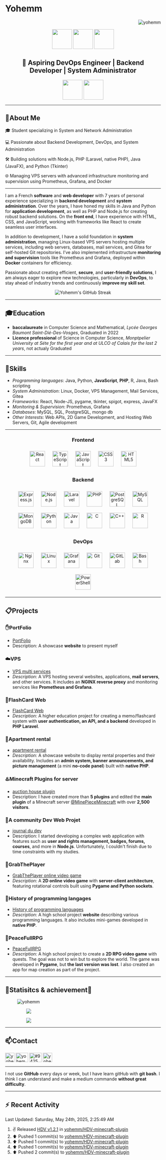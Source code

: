 # Yohemm
<p align="right"> <img src="https://komarev.com/ghpvc/?username=yohemm&label=Profile%20views&color=0e75b6&style=flat" alt="yohemm" /> </p>
<div align="center">
  <div>
    <img width="64px" src="https://cdn.jsdelivr.net/gh/devicons/devicon@latest/icons/nodejs/nodejs-original.svg" />
    <img width="64px" src="https://cdn.jsdelivr.net/gh/devicons/devicon@latest/icons/react/react-original.svg" />
    <img width="64px" src="https://cdn.jsdelivr.net/gh/devicons/devicon@latest/icons/typescript/typescript-original.svg" />
  </div>
  <h2>🚀 Aspiring DevOps Engineer | Backend Developer | System Administrator</h2>
  <div>
    <img width="64px" src="https://cdn.jsdelivr.net/gh/devicons/devicon@latest/icons/bash/bash-original.svg" />
    <img width="64px" src="https://cdn.jsdelivr.net/gh/devicons/devicon@latest/icons/cplusplus/cplusplus-original.svg" />
  </div>
</div>

---


## :raising_hand:About Me

<!-- I am a French **software** and **web developer** with 6 years of experience. I have learned **Java** and **Python languages**. I have a strong background in **back-end development** using languages such as **PHP** and **Node.js**, as well as experience in **front-end development** using HTML, CSS, and **JavaScript** with frameworks such as *React*. I am *passionate* about creating visually appealing and *user-friendly websites*. I am always eager to *learn new technologies and stay current with industry trends*. -->


🎓 Student specializing in System and Network Administration

💻 Passionate about Backend Development, DevOps, and System Administration

🛠️ Building solutions with Node.js, PHP (Laravel, native PHP), Java (JavaFX), and Python (Tkinter)

🌐 Managing VPS servers with advanced infrastructure monitoring and supervision using Prometheus, Grafana, and Docker

---

I am a French **software** and **web developer** with 7 years of personal experience specializing in **backend development** and **system administration**. Over the years, I have honed my skills in Java and Python for **application development**, as well as PHP and Node.js for creating robust backend solutions. On the **front end**, I have experience with HTML, CSS, and JavaScript, working with frameworks like React to create seamless user interfaces.

In addition to development, I have a solid foundation in **system administration**, managing Linux-based VPS servers hosting multiple services, including web servers, databases, mail services, and Gitea for self-hosted Git repositories. I’ve also implemented infrastructure **monitoring and supervision** tools like Prometheus and Grafana, deployed within **Docker** containers for efficiency.

Passionate about creating efficient, **secure**, and **user-friendly solutions**, I am always eager to explore new technologies, particularly in **DevOps**, to stay ahead of industry trends and continuously **improve my skill set**.

<p align="center">
<!-- <img src="https://github-readme-streak-stats.herokuapp.com/?user=yohemm&theme=dark&hide_border=false" alt="activities streak stats"/> -->
<img src="https://github-readme-streak-stats-sigma-one.vercel.app?user=yohemm&theme=dracula" alt="Yohemm's GitHub Streak" />
</p>

---

## :mortar_board:Education

- **baccalaureate** in Computer Science and Mathematical, *Lycée Georges Baumont Saint-Dié-Des-Vosges*, Graduated in 2022
- **Licence professional** of Science in Computer Science, *Monptpelier University at Séte for the first year and at ULCO of Calais for the last 2 years*, not actualy Graduated

---

## :dart:Skills
- *Programming languages*: Java, Python, **JavaScript**, **PHP**, R, Java, Bash scripting
- *System Administration*: Linux, Docker, VPS Management, Mail Services, Gitea
- *Frameworks*: React, Node-JS, pygame, tkinter, spigot, express, JavaFX
- *Monitoring & Supervision*: Prometheus, Grafana
- *Databases*: MySQL, SQL, PostgreSQL, mongo db
- *Other Interests*: Web APIs, 2D Game Development, and Hosting Web Servers, Git, Agile development

---

<div align="center"> 

<!-- <h3 align="left">Languages and Tools:</h3>
<p align="left"> <a href="https://www.gnu.org/software/bash/" target="_blank" rel="noreferrer"> <img src="https://www.vectorlogo.zone/logos/gnu_bash/gnu_bash-icon.svg" alt="bash" width="40" height="40"/> </a> <a href="https://www.w3schools.com/cpp/" target="_blank" rel="noreferrer"> <img src="https://raw.githubusercontent.com/devicons/devicon/master/icons/cplusplus/cplusplus-original.svg" alt="cplusplus" width="40" height="40"/> </a> <a href="https://www.w3schools.com/css/" target="_blank" rel="noreferrer"> <img src="https://raw.githubusercontent.com/devicons/devicon/master/icons/css3/css3-original-wordmark.svg" alt="css3" width="40" height="40"/> </a> <a href="https://www.docker.com/" target="_blank" rel="noreferrer"> <img src="https://raw.githubusercontent.com/devicons/devicon/master/icons/docker/docker-original-wordmark.svg" alt="docker" width="40" height="40"/> </a> <a href="https://expressjs.com" target="_blank" rel="noreferrer"> <img src="https://raw.githubusercontent.com/devicons/devicon/master/icons/express/express-original-wordmark.svg" alt="express" width="40" height="40"/> </a> <a href="https://git-scm.com/" target="_blank" rel="noreferrer"> <img src="https://www.vectorlogo.zone/logos/git-scm/git-scm-icon.svg" alt="git" width="40" height="40"/> </a> <a href="https://grafana.com" target="_blank" rel="noreferrer"> <img src="https://www.vectorlogo.zone/logos/grafana/grafana-icon.svg" alt="grafana" width="40" height="40"/> </a> <a href="https://www.w3.org/html/" target="_blank" rel="noreferrer"> <img src="https://raw.githubusercontent.com/devicons/devicon/master/icons/html5/html5-original-wordmark.svg" alt="html5" width="40" height="40"/> </a> <a href="https://www.java.com" target="_blank" rel="noreferrer"> <img src="https://raw.githubusercontent.com/devicons/devicon/master/icons/java/java-original.svg" alt="java" width="40" height="40"/> </a> <a href="https://developer.mozilla.org/en-US/docs/Web/JavaScript" target="_blank" rel="noreferrer"> <img src="https://raw.githubusercontent.com/devicons/devicon/master/icons/javascript/javascript-original.svg" alt="javascript" width="40" height="40"/> </a> <a href="https://laravel.com/" target="_blank" rel="noreferrer"> <img src="https://raw.githubusercontent.com/devicons/devicon/master/icons/laravel/laravel-plain-wordmark.svg" alt="laravel" width="40" height="40"/> </a> <a href="https://www.linux.org/" target="_blank" rel="noreferrer"> <img src="https://raw.githubusercontent.com/devicons/devicon/master/icons/linux/linux-original.svg" alt="linux" width="40" height="40"/> </a> <a href="https://www.nginx.com" target="_blank" rel="noreferrer"> <img src="https://raw.githubusercontent.com/devicons/devicon/master/icons/nginx/nginx-original.svg" alt="nginx" width="40" height="40"/> </a> <a href="https://nodejs.org" target="_blank" rel="noreferrer"> <img src="https://raw.githubusercontent.com/devicons/devicon/master/icons/nodejs/nodejs-original-wordmark.svg" alt="nodejs" width="40" height="40"/> </a> <a href="https://www.php.net" target="_blank" rel="noreferrer"> <img src="https://raw.githubusercontent.com/devicons/devicon/master/icons/php/php-original.svg" alt="php" width="40" height="40"/> </a> <a href="https://www.postgresql.org" target="_blank" rel="noreferrer"> <img src="https://raw.githubusercontent.com/devicons/devicon/master/icons/postgresql/postgresql-original-wordmark.svg" alt="postgresql" width="40" height="40"/> </a> <a href="https://www.python.org" target="_blank" rel="noreferrer"> <img src="https://raw.githubusercontent.com/devicons/devicon/master/icons/python/python-original.svg" alt="python" width="40" height="40"/> </a> <a href="https://reactjs.org/" target="_blank" rel="noreferrer"> <img src="https://raw.githubusercontent.com/devicons/devicon/master/icons/react/react-original-wordmark.svg" alt="react" width="40" height="40"/> </a> <a href="https://www.typescriptlang.org/" target="_blank" rel="noreferrer"> <img src="https://raw.githubusercontent.com/devicons/devicon/master/icons/typescript/typescript-original.svg" alt="typescript" width="40" height="40"/> </a> <a href="https://vuejs.org/" target="_blank" rel="noreferrer"> <img src="https://raw.githubusercontent.com/devicons/devicon/master/icons/vuejs/vuejs-original-wordmark.svg" alt="vuejs" width="40" height="40"/> </a> </p>
-->

### Frontend  
<div align="center">  
<a href="https://reactjs.org/" target="_blank"><img style="margin: 10px" src="https://profilinator.rishav.dev/skills-assets/react-original-wordmark.svg" alt="React" height="50" /></a>
<a href="https://www.typescriptlang.org/" target="_blank"><img style="margin: 10px" src="https://profilinator.rishav.dev/skills-assets/typescript-original.svg" alt="TypeScript" height="50" /></a>
<a href="https://www.javascript.com/" target="_blank"><img style="margin: 10px" src="https://profilinator.rishav.dev/skills-assets/javascript-original.svg" alt="JavaScript" height="50" /></a>
<a href="https://www.w3schools.com/css/" target="_blank"><img style="margin: 10px" src="https://profilinator.rishav.dev/skills-assets/css3-original-wordmark.svg" alt="CSS3" height="50" /></a>
<a href="https://en.wikipedia.org/wiki/HTML5" target="_blank"><img style="margin: 10px" src="https://profilinator.rishav.dev/skills-assets/html5-original-wordmark.svg" alt="HTML5" height="50" /></a>
<!-- <a href="https://vuejs.org/" target="_blank"><img style="margin: 10px" src="https://profilinator.rishav.dev/skills-assets/vuejs-original-wordmark.svg" alt="Vue.js" height="50" /></a> -->
<!-- <a href="https://docs.microsoft.com/en-us/dotnet/desktop/wpf/xaml/" target="_blank"><img style="margin: 10px" src="https://profilinator.rishav.dev/skills-assets/xaml.png" alt="XAML" height="50" /></a> -->
</div>

</td><td valign="top" width="33%">



### Backend  
<div align="center">  
<a href="https://expressjs.com/" target="_blank"><img style="margin: 10px" src="https://profilinator.rishav.dev/skills-assets/express-original-wordmark.svg" alt="Express.js" height="50" /></a>
<a href="https://nodejs.org/" target="_blank"><img style="margin: 10px" src="https://profilinator.rishav.dev/skills-assets/nodejs-original-wordmark.svg" alt="Node.js" height="50" /></a>  
<a href="https://laravel.com/" target="_blank"><img style="margin: 10px" src="https://profilinator.rishav.dev/skills-assets/laravel-plain-wordmark.svg" alt="Laravel" height="50" /></a>  
<a href="https://www.php.net/" target="_blank"><img style="margin: 10px" src="https://profilinator.rishav.dev/skills-assets/php-original.svg" alt="PHP" height="50" /></a>
<a href="https://www.postgresql.org/" target="_blank"><img style="margin: 10px" src="https://profilinator.rishav.dev/skills-assets/postgresql-original-wordmark.svg" alt="PostgreSQL" height="50" /></a>  
<a href="https://www.mysql.com/" target="_blank"><img style="margin: 10px" src="https://profilinator.rishav.dev/skills-assets/mysql-original-wordmark.svg" alt="MySQL" height="50" /></a>  
<a href="https://www.mongodb.com/" target="_blank"><img style="margin: 10px" src="https://profilinator.rishav.dev/skills-assets/mongodb-original-wordmark.svg" alt="MongoDB" height="50" /></a>  
<a href="https://www.python.org/" target="_blank"><img style="margin: 10px" src="https://profilinator.rishav.dev/skills-assets/python-original.svg" alt="Python" height="50" /></a>    
<a href="https://www.java.com/" target="_blank"><img style="margin: 10px" src="https://profilinator.rishav.dev/skills-assets/java-original-wordmark.svg" alt="Java" height="50" /></a>  
<a href="https://www.cprogramming.com/" target="_blank"><img style="margin: 10px" src="https://profilinator.rishav.dev/skills-assets/c-original.svg" alt="C" height="50" /></a>  
<a href="https://www.cplusplus.com/" target="_blank"><img style="margin: 10px" src="https://profilinator.rishav.dev/skills-assets/cplusplus-original.svg" alt="C++" height="50" /></a>  
<a href="https://www.r-project.org/" target="_blank"><img style="margin: 10px" src="https://profilinator.rishav.dev/skills-assets/r.svg" alt="R" height="50" /></a>  
</div>

</td><td valign="top" width="33%">



### DevOps  
<div align="center">  
<a href="https://www.nginx.com/" target="_blank"><img style="margin: 10px" src="https://profilinator.rishav.dev/skills-assets/nginx-original.svg" alt="Nginx" height="50" /></a>  
<a href="https://www.linux.org/" target="_blank"><img style="margin: 10px" src="https://profilinator.rishav.dev/skills-assets/linux-original.svg" alt="Linux" height="50" /></a>  
<a href="https://grafana.com/" target="_blank"><img style="margin: 10px" src="https://profilinator.rishav.dev/skills-assets/grafana.png" alt="Grafana" height="50" /></a>  
<a href="https://github.com/" target="_blank"><img style="margin: 10px" src="https://profilinator.rishav.dev/skills-assets/git-scm-icon.svg" alt="Git" height="50" /></a>  
<a href="https://about.gitlab.com/" target="_blank"><img style="margin: 10px" src="https://profilinator.rishav.dev/skills-assets/gitlab.svg" alt="GitLab" height="50" /></a>  
<a href="https://www.gnu.org/software/bash/" target="_blank"><img style="margin: 10px" src="https://profilinator.rishav.dev/skills-assets/gnu_bash-icon.svg" alt="Bash" height="50" /></a>  
<a href="https://docs.microsoft.com/en-us/powershell/" target="_blank"><img style="margin: 10px" src="https://profilinator.rishav.dev/skills-assets/powershell.png" alt="PowerShell" height="50" /></a>  
</div>

</td></tr></table>  
<!--<a href="https://www.gnu.org/software/bash/" target="_blank" rel="noreferrer"> <img src="https://www.vectorlogo.zone/logos/gnu_bash/gnu_bash-icon.svg" alt="bash" width="40" height="40"/> </a> <a href="https://www.w3schools.com/css/" target="_blank" rel="noreferrer"> <img src="https://raw.githubusercontent.com/devicons/devicon/master/icons/css3/css3-original-wordmark.svg" alt="css3" width="40" height="40"/> </a> <a href="https://expressjs.com" target="_blank" rel="noreferrer"> <img src="https://raw.githubusercontent.com/devicons/devicon/master/icons/express/express-original-wordmark.svg" alt="express" width="40" height="40"/> </a> <a href="https://git-scm.com/" target="_blank" rel="noreferrer"> <img src="https://www.vectorlogo.zone/logos/git-scm/git-scm-icon.svg" alt="git" width="40" height="40"/> </a> <a href="https://www.w3.org/html/" target="_blank" rel="noreferrer"> <img src="https://raw.githubusercontent.com/devicons/devicon/master/icons/html5/html5-original-wordmark.svg" alt="html5" width="40" height="40"/> </a> <a href="https://www.java.com" target="_blank" rel="noreferrer"> <img src="https://raw.githubusercontent.com/devicons/devicon/master/icons/java/java-original.svg" alt="java" width="40" height="40"/> </a> <a href="https://developer.mozilla.org/en-US/docs/Web/JavaScript" target="_blank" rel="noreferrer"> <img src="https://raw.githubusercontent.com/devicons/devicon/master/icons/javascript/javascript-original.svg" alt="javascript" width="40" height="40"/> </a> <a href="https://www.linux.org/" target="_blank" rel="noreferrer"> <img src="https://raw.githubusercontent.com/devicons/devicon/master/icons/linux/linux-original.svg" alt="linux" width="40" height="40"/> </a> <a href="https://www.mysql.com/" target="_blank" rel="noreferrer"> <img src="https://raw.githubusercontent.com/devicons/devicon/master/icons/mysql/mysql-original-wordmark.svg" alt="mysql" width="40" height="40"/> </a> <a href="https://nodejs.org" target="_blank" rel="noreferrer"> <img src="https://raw.githubusercontent.com/devicons/devicon/master/icons/nodejs/nodejs-original-wordmark.svg" alt="nodejs" width="40" height="40"/> </a> <a href="https://www.php.net" target="_blank" rel="noreferrer"> <img src="https://raw.githubusercontent.com/devicons/devicon/master/icons/php/php-original.svg" alt="php" width="40" height="40"/> </a> <a href="https://www.python.org" target="_blank" rel="noreferrer"> <img src="https://raw.githubusercontent.com/devicons/devicon/master/icons/python/python-original.svg" alt="python" width="40" height="40"/> </a> 
-->
</div>

---

## :clipboard:Projects

### :hand:PortFolio
- [PortFolio](https://github.com/yohemm/yohemm.github.io)
- Description: A showcase **website** to present myself

### :cloud:VPS
- [VPS multi services](https://github.com/yohemm/VPS-Docker-Net)
- *Description*: A VPS hosting several websites, applications, **mail servers**, and other services. It includes an **NGINX reverse proxy** and monitoring services like **Prometheus and Grafana**.

### :memo:FlashCard Web
- [FlashCard Web](https://github.com/yohemm/FlashCards)
- *Description*: A higher education project for creating a memo/flashcard system with **user authentication, an API, and a backend** developed in **PHP Laravel**.

### :house_with_garden:Apartment rental
- [apartment rental](https://github.com/yohemm/apartment-rental)
- *Description*: A showcase website to display rental properties and their availability. Includes an **admin system, banner announcements, and picture management** (a mini **no-code panel**) built with **native PHP**.

### :hotsprings:Minecraft Plugins for server
- [auction house plugin](https://github.com/yohemm/HDV-minecraft-plugin)
- Description: I have created more than **5 plugins** and edited the **main plugin** of a Minecraft server [@MinePieceMinecraft](https://github.com/MinePieceMinecraft) with over **2,500 visitors**.

### :floppy_disk:A community Dev Web Projet
- [journal du dev](https://github.com/yohemm/journal-du-dev)
- Description: I started developing a complex web application with features such as **user and rights management, badges, forums, courses**, and more in **Node.js**. Unfortunately, I couldn't finish due to time constraints with my studies.

### :satellite:GrabThePlayer
- [GrabThePlayer online video game](https://github.com/yohemm/grab-the-player)
- *Description*: A **2D online video game** with **server-client architecture**, featuring rotational controls built using **Pygame and Python sockets**.

### :older_man:History of programming langages
- [History of programming languages](https://github.com/yohemm/history-of-programming-langages)
- *Description*: A high school project **website** describing various programming languages. It also includes mini-games developed in **native PHP**.

### :palm_tree:PeaceFullRPG
- [PeaceFullRPG](https://github.com/yohemm/peace-full-rpg)
- *Description*: A high school project to create a **2D RPG video game** with quests. The goal was not to win but to explore the world. The game was developed in **Pygame**, but **the last version was lost**. I also created an app for map creation as part of the project.

---

## :signal_strength:Statisitcs & achievement:bookmark:

<p style="width: 30%" align="center">
  <img src="https://github-profile-trophy.vercel.app/?username=yohemm&rank=-?,-C" alt="yohemm" />
</p>

<p style="width: 30%" align="center">
<img src="https://github-readme-stats.vercel.app/api?username=yohemm&show_icons=true&theme=transparent"/>
</p>

<p style="width: 30%" align="center">
<img src="https://github-readme-stats.vercel.app/api/top-langs/?username=yohemm&theme=dark&hide_border=false&include_all_commits=true&count_private=true&layout=compact"/>
</p>

---

## :mailbox:Contact
<p align="left">
<a href="https://github.com/yohemm" target="blank"><img align="center" src="https://www.svgrepo.com/show/35001/github.svg" alt="yohem" height="30" /></a>
<a href="https://linkedin.com/in/yohem vaxelaire" target="blank"><img align="center" src="https://raw.githubusercontent.com/rahuldkjain/github-profile-readme-generator/master/src/images/icons/Social/linked-in-alt.svg" alt="yohem vaxelaire" height="30" width="40" /></a>
<a href="https://discord.gg/#9425" target="blank"><img align="center" src="https://raw.githubusercontent.com/rahuldkjain/github-profile-readme-generator/master/src/images/icons/Social/discord.svg" alt="#9425" height="30" width="40" /></a>
<a href="https://dev.to/yohem" target="blank"><img align="center" src="https://dev-to-uploads.s3.amazonaws.com/uploads/logos/resized_logo_UQww2soKuUsjaOGNB38o.png" alt="yohem" height="30" /></a>
</p>

---
I not use **GitHub** every days or week, but I have learn gitHub with **git bash**. I think I can understand and make a medium commande **without great difficulty**. 

---

## :zap: Recent Activity

<!--RECENT_ACTIVITY:last_update-->
Last Updated: Saturday, May 24th, 2025, 2:25:49 AM
<!--RECENT_ACTIVITY:last_update_end-->

<!--RECENT_ACTIVITY:start-->
1. ✌️ Released [HDV v1.2.1](https://github.com/yohemm/HDV-minecraft-plugin/releases/tag/v1.2.1) in [yohemm/HDV-minecraft-plugin](https://github.com/yohemm/HDV-minecraft-plugin)<br>
2. ⬆️ Pushed 1 commit(s) to [yohemm/HDV-minecraft-plugin](https://github.com/yohemm/HDV-minecraft-plugin)<br>
3. ⬆️ Pushed 1 commit(s) to [yohemm/HDV-minecraft-plugin](https://github.com/yohemm/HDV-minecraft-plugin)<br>
4. ⬆️ Pushed 1 commit(s) to [yohemm/HDV-minecraft-plugin](https://github.com/yohemm/HDV-minecraft-plugin)<br>
5. ⬆️ Pushed 2 commit(s) to [yohemm/HDV-minecraft-plugin](https://github.com/yohemm/HDV-minecraft-plugin)<br>
<!--RECENT_ACTIVITY:end-->
